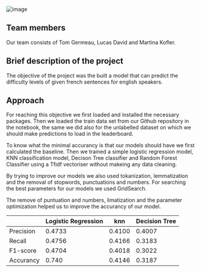 
![image](https://raw.githubusercontent.com/TomGermeau/BlancPain/main/data/Blancpain_logo.png)


## Team members
Our team consists of Tom Germeau, Lucas David and Martina Kofler.

## Brief description of the project
The objective of the project was the built a model that can predict the difficulty levels of given french sentences for english speakers.

## Approach
For reaching this objective we first loaded  and installed the necessary packages. Then we loaded the train data set from our Github repository in the notebook, the same we did also for the unlabelled dataset on which we should make predictions to load in the leaderboard.

To know what the minimal accurancy is that our models should have we first calculated the baseline.
Then we trained a simple logistic regression model, KNN classification model, Decison Tree classifier and Random Forest Classifier using a Tfidf vectoriser without makeing any data cleaning.

By trying to improve our models we also used tokanization, lemmatization and the removal of stopwords, punctuations and numbers. 
For searching the best parameters for our models we used GridSearch.

The remove of puntuation and numbers, limatization and the parameter optimization helped us to improve the accurancy of our model.

|| Logistic Regression  | knn| Decision Tree | 
-------------| -------------------- | ------------- |---------------|
Precision|0.4733|0.4100|0.4007|0.3071
Recall|0.4756|0.4166|0.3183|0.3056
F1-score|0.4704|0.4018|0.3022|0.3026
Accurancy|0.740|0.4146|0.3187|0.3052
